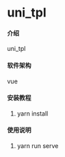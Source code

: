 # uni_tpl

#### 介绍
uni_tpl

#### 软件架构
vue

#### 安装教程

1.  yarn install


#### 使用说明

1.  yarn run serve

